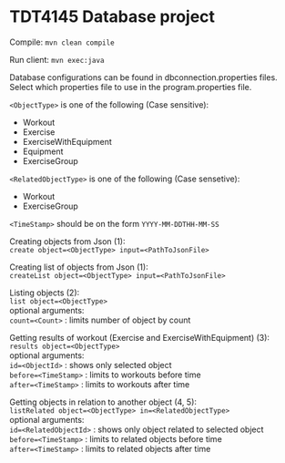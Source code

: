 
# TDT4145 Database project

Compile: `mvn clean compile`

Run client: `mvn exec:java`

Database configurations can be found in dbconnection.properties files. Select which properties file to use in the program.properties file.

`<ObjectType>` is one of the following (Case sensitive):
 - Workout
 - Exercise
 - ExerciseWithEquipment
 - Equipment
 - ExerciseGroup

`<RelatedObjectType>` is one of the following (Case sensetive):
  - Workout
  - ExerciseGroup

`<TimeStamp>` should be on the form `YYYY-MM-DDTHH-MM-SS`

Creating objects from Json (1):  
`create object=<ObjectType> input=<PathToJsonFile>`

Creating list of objects from Json (1):  
`createList object=<ObjectType> input=<PathToJsonFile>`

Listing objects (2):  
`list object=<ObjectType>`  
optional arguments:  
`count=<Count>` : limits number of object by count

Getting results of workout (Exercise and ExerciseWithEquipment) (3):  
`results object=<ObjectType>`  
optional arguments:  
`id=<ObjectId>` : shows only selected object  
`before=<TimeStamp>` : limits to workouts before time  
`after=<TimeStamp>` : limits to workouts after time


Getting objects in relation to another object (4, 5):  
`listRelated object=<ObjectType> in=<RelatedObjectType>`  
optional arguments:  
`id=<RelatedObjectId>` : shows only object related to selected object  
`before=<TimeStamp>` : limits to related objects before time  
`after=<TimeStamp>` : limits to related objects after time
